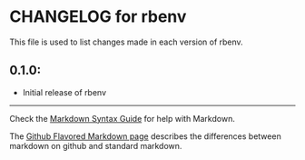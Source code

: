 # CHANGELOG for rbenv

This file is used to list changes made in each version of rbenv.

## 0.1.0:

* Initial release of rbenv

- - -
Check the [Markdown Syntax Guide](http://daringfireball.net/projects/markdown/syntax) for help with Markdown.

The [Github Flavored Markdown page](http://github.github.com/github-flavored-markdown/) describes the differences between markdown on github and standard markdown.
